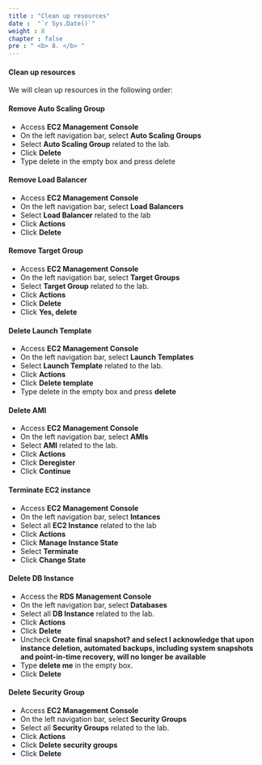 ```yaml
---
title : "Clean up resources"
date :  "`r Sys.Date()`" 
weight : 8
chapter : false
pre : " <b> 8. </b> "
---
```


#### Clean up resources
We will clean up resources in the following order:

#### Remove Auto Scaling Group

- Access **EC2 Management Console**
- On the left navigation bar, select **Auto Scaling Groups**
- Select **Auto Scaling Group** related to the lab.
- Click **Delete**
- Type delete in the empty box and press delete

#### Remove Load Balancer

- Access **EC2 Management Console**
- On the left navigation bar, select **Load Balancers**
- Select **Load Balancer** related to the lab
- Click **Actions**
- Click **Delete**

#### Remove Target Group

- Access **EC2 Management Console**
- On the left navigation bar, select **Target Groups**
- Select **Target Group** related to the lab.
- Click **Actions**
- Click **Delete**
- Click **Yes, delete**

#### Delete Launch Template

- Access **EC2 Management Console**
- On the left navigation bar, select **Launch Templates**
- Select **Launch Template** related to the lab.
- Click **Actions**
- Click **Delete template**
- Type delete in the empty box and press **delete**

#### Delete AMI

- Access **EC2 Management Console**
- On the left navigation bar, select **AMIs**
- Select **AMI** related to the lab.
- Click **Actions**
- Click **Deregister**
- Click **Continue**

#### Terminate EC2 instance

- Access **EC2 Management Console**
- On the left navigation bar, select **Intances**
- Select all **EC2 Instance** related to the lab
- Click **Actions**
- Click **Manage Instance State**
- Select **Terminate**
- Click **Change State**

#### Delete DB Instance

- Access the **RDS Management Console**
- On the left navigation bar, select **Databases**
- Select all **DB Instance** related to the lab.
- Click **Actions**
- Click **Delete**
- Uncheck **Create final snapshot? and select I acknowledge that upon instance deletion, automated backups, including system snapshots and point-in-time recovery, will no longer be available**
- Type **delete me** in the empty box.
- Click **Delete**

#### Delete Security Group

- Access **EC2 Management Console**
- On the left navigation bar, select **Security Groups**
- Select all **Security Groups** related to the lab.
- Click **Actions**
- Click **Delete security groups**
- Click **Delete**